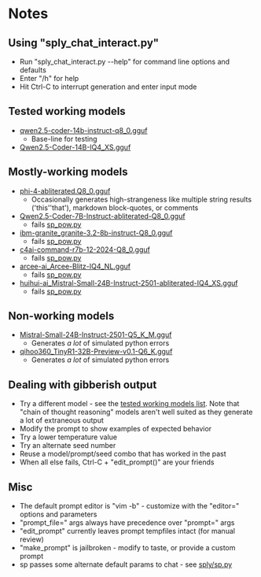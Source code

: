 # Notes

## Using "sply_chat_interact.py"
  * Run "sply_chat_interact.py --help" for command line options and defaults
  * Enter "/h" for help
  * Hit Ctrl-C to interrupt generation and enter input mode

## Tested working models
  * [qwen2.5-coder-14b-instruct-q8_0.gguf](https://huggingface.co/Qwen/Qwen2.5-Coder-14B-Instruct-GGUF/blob/main/qwen2.5-coder-14b-instruct-q8_0.gguf)
    - Base-line for testing
  * [Qwen2.5-Coder-14B-IQ4_XS.gguf](https://huggingface.co/bartowski/Qwen2.5-Coder-14B-GGUF/blob/main/Qwen2.5-Coder-14B-IQ4_XS.gguf)

## Mostly-working models
  * [phi-4-abliterated.Q8_0.gguf](https://huggingface.co/mradermacher/phi-4-abliterated-GGUF/blob/main/phi-4-abliterated.Q8_0.gguf)
    - Occasionally generates high-strangeness like multiple string results ('this''that'), markdown block-quotes, or comments
  * [Qwen2.5-Coder-7B-Instruct-abliterated-Q8_0.gguf](https://huggingface.co/bartowski/Qwen2.5-Coder-7B-Instruct-abliterated-GGUF/blob/main/Qwen2.5-Coder-7B-Instruct-abliterated-Q8_0.gguf)
    - fails [sp_pow.py](examples/sp_pow.py)
  * [ibm-granite_granite-3.2-8b-instruct-Q8_0.gguf](https://huggingface.co/bartowski/ibm-granite_granite-3.2-8b-instruct-GGUF/blob/main/ibm-granite_granite-3.2-8b-instruct-Q8_0.gguf)
    - fails [sp_pow.py](examples/sp_pow.py)
  * [c4ai-command-r7b-12-2024-Q8_0.gguf](https://huggingface.co/bartowski/c4ai-command-r7b-12-2024-GGUF/blob/main/c4ai-command-r7b-12-2024-Q8_0.gguf)
    - fails [sp_pow.py](examples/sp_pow.py)
  * [arcee-ai_Arcee-Blitz-IQ4_NL.gguf](https://huggingface.co/bartowski/arcee-ai_Arcee-Blitz-GGUF/blob/main/arcee-ai_Arcee-Blitz-IQ4_NL.gguf)
    - fails [sp_pow.py](examples/sp_pow.py)
  * [huihui-ai_Mistral-Small-24B-Instruct-2501-abliterated-IQ4_XS.gguf](https://huggingface.co/bartowski/huihui-ai_Mistral-Small-24B-Instruct-2501-abliterated-GGUF/blob/main/huihui-ai_Mistral-Small-24B-Instruct-2501-abliterated-IQ4_XS.gguf)
    - fails [sp_pow.py](examples/sp_pow.py)

## Non-working models
  * [Mistral-Small-24B-Instruct-2501-Q5_K_M.gguf](https://huggingface.co/bartowski/Mistral-Small-24B-Instruct-2501-GGUF/blob/main/Mistral-Small-24B-Instruct-2501-Q5_K_M.gguf)
    - Generates _a lot_ of simulated python errors
  * [qihoo360_TinyR1-32B-Preview-v0.1-Q6_K.gguf](https://huggingface.co/bartowski/qihoo360_TinyR1-32B-Preview-v0.1-GGUF/blob/main/qihoo360_TinyR1-32B-Preview-v0.1-Q6_K.gguf)
    - Generates _a lot_ of simulated python errors

## Dealing with gibberish output
  * Try a different model - see the [tested working models list](#tested-working-models). Note that "chain of thought reasoning" models aren't well suited as they generate a lot of extraneous output
  * Modify the prompt to show examples of expected behavior
  * Try a lower temperature value
  * Try an alternate seed number
  * Reuse a model/prompt/seed combo that has worked in the past
  * When all else fails, Ctrl-C + "edit_prompt()" are your friends

## Misc
  * The default prompt editor is "vim -b" - customize with the "editor=" options and parameters
  * "prompt_file=" args always have precedence over "prompt=" args
  * "edit_prompt" currently leaves prompt tempfiles intact (for manual review)
  * "make_prompt" is jailbroken - modify to taste, or provide a custom prompt
  * sp passes some alternate default params to chat - see [sply/sp.py](sply/sp.py)

